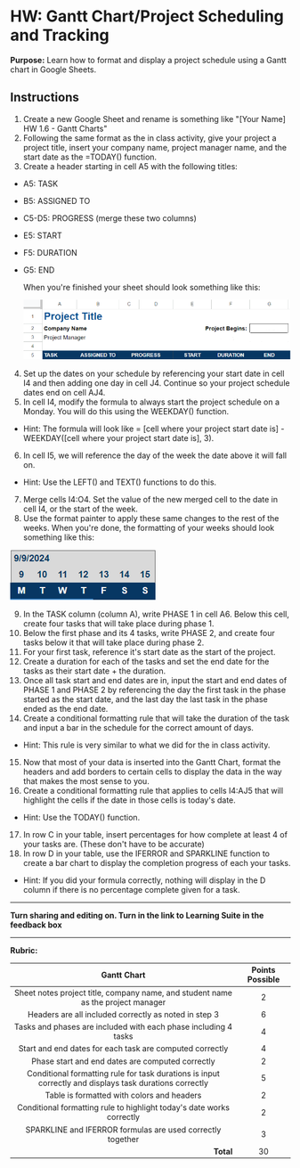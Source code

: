 #  HW: Gantt Chart/Project Scheduling and Tracking

**Purpose:** Learn how to format and display a project schedule using a Gantt chart in Google Sheets.

## Instructions
1. Create a new Google Sheet and rename is something like "[Your Name] HW 1.6 - Gantt Charts"
2. Following the same format as the in class activity, give your project a project title, insert your company name, project manager name, and the start date as the =TODAY() function. 
3. Create a header starting in cell A5 with the following titles:
   
  * A5: TASK
  * B5: ASSIGNED TO
  * C5-D5: PROGRESS (merge these two columns)
  * E5: START
  * F5: DURATION
  * G5: END

    When you're finished your sheet should look something like this:

    ![header_format.png](images/header_format.png)
    
4. Set up the dates on your schedule by referencing your start date in cell I4 and then adding one day in cell J4. Continue so your project schedule dates end on cell AJ4.
5. In cell I4, modify the formula to always start the project schedule on a Monday. You will do this using the WEEKDAY() function.
  * Hint: The formula will look like =  [cell where your project start date is] - WEEKDAY([cell where your project start date is], 3).
6. In cell I5, we will reference the day of the week the date above it will fall on. 
  * Hint: Use the LEFT() and TEXT() functions to do this.
7. Merge cells I4:O4. Set the value of the new merged cell to the date in cell I4, or the start of the week.
8. Use the format painter to apply these same changes to the rest of the weeks. When you're done, the formatting of your weeks should look something like this:

![week_view.png](images/week_view.png)

9. In the TASK column (column A), write PHASE 1 in cell A6. Below this cell, create four tasks that will take place during phase 1.
10. Below the first phase and its 4 tasks, write PHASE 2, and create four tasks below it that will take place during phase 2.
11. For your first task, reference it's start date as the start of the project. 
12. Create a duration for each of the tasks and set the end date for the tasks as their start date + the duration.
13. Once all task start and end dates are in, input the start and end dates of PHASE 1 and PHASE 2 by referencing the day the first task in the phase started as the start date, and the last day the last task in the phase ended as the end date.
14. Create a conditional formatting rule that will take the duration of the task and input a bar in the schedule for the correct amount of days.
  * Hint: This rule is very similar to what we did for the in class activity.
15. Now that most of your data is inserted into the Gantt Chart, format the headers and add borders to certain cells to display the data in the way that makes the most sense to you.
16. Create a conditional formatting rule that applies to cells I4:AJ5 that will highlight the cells if the date in those cells is today's date.
  * Hint: Use the TODAY() function.
17. In row C in your table, insert percentages for how complete at least 4 of your tasks are. (These don't have to be accurate)
18. In row D in your table, use the IFERROR and SPARKLINE function to create a bar chart to display the completion progress of each your tasks.
  * Hint: If you did your formula correctly, nothing will display in the D column if there is no percentage complete given for a task.

---


**Turn sharing and editing on. Turn in the link to Learning Suite in the feedback box**

---

**Rubric:**

|                     Gantt Chart                  | Points Possible |
|:-------------------------------------------------------------------------:|:---------------:|
|   Sheet notes project title, company name, and student name as the project manager       |        2        |
|  Headers are all included correctly as noted in step 3      |        6        |
|   Tasks and phases are included with each phase including 4 tasks      |        4        |
|     Start and end dates for each task are computed correctly  | 4  |
| Phase start and end dates are computed correctly    |        2        |
|  Conditional formatting rule for task durations is input correctly and displays task durations correctly    |        5        |
|      Table is formatted with colors and headers         |        2        |
|       Conditional formatting rule to highlight today's date works correctly       |        2        |
|     SPARKLINE and IFERROR formulas are used correctly together    |        3        |
|  <div style="text-align: right">**Total**</div>                           |       30        |
